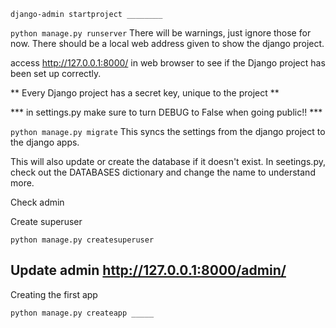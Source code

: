 ```django-admin startproject ________```

```python manage.py runserver```
There will be warnings, just ignore those for now. There should be a local web address given to show the django project.

access http://127.0.0.1:8000/ in web browser to see if the Django project has been set up correctly.

** Every Django project has a secret key, unique to the project **

*** in settings.py make sure to turn DEBUG to False when going public!! ***

```python manage.py migrate```
This syncs the settings from the django project to the django apps. 

This will also update or create the database if it doesn't exist. In seetings.py, check out the DATABASES dictionary and change the name to understand more.


Check admin

Create superuser

```python manage.py createsuperuser```

Update admin
http://127.0.0.1:8000/admin/
---

Creating the first app

```python manage.py createapp _____```